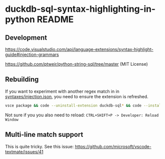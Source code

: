 # duckdb-sql-syntax-highlighting-in-python README


## Development

https://code.visualstudio.com/api/language-extensions/syntax-highlight-guide#injection-grammars

https://github.com/ptweir/python-string-sql/tree/master (MIT License)

## Rebuilding
If you want to experiment with another regex match in in [syntaxes/injection.json](./syntaxes/injection.json?plain=1#L4), you need to ensure the extension is refreshed.

```sh
vsce package && code --uninstall-extension duckdb-sql* && code --install-extension duckdb-sql*
```
Not sure if you you also need to reload:
`CTRL+SHIFT+P -> Developer: Reload Window`

## Multi-line match support
This is quite tricky. See this issue: https://github.com/microsoft/vscode-textmate/issues/41